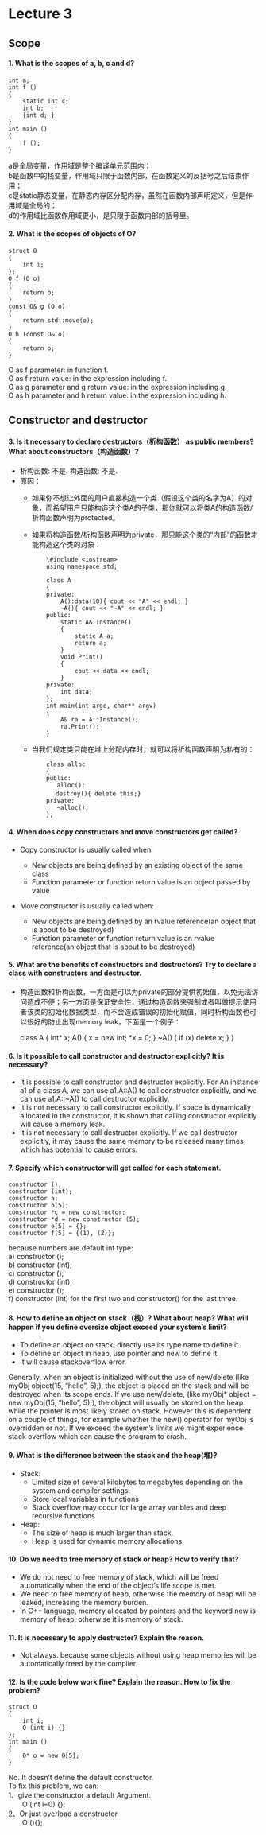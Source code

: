 # Lecture 3
## Scope
#### 1. What is the scopes of a, b, c and d?
	int a;
	int f ()
	{	
    	static int c;
    	int b;
    	{int d; }
	}
	int main ()
	{
    	f ();
	}



a是全局变量，作用域是整个编译单元范围内；  
b是函数中的栈变量，作用域只限于函数内部，在函数定义的反括号之后结束作用；  
c是static静态变量，在静态内存区分配内存，虽然在函数内部声明定义，但是作用域是全局的；  
d的作用域比函数作用域更小，是只限于函数内部的括号里。


#### 2. What is the scopes of objects of O?
 
	struct O
	{
	    int i;
	};
	O f (O o)
	{
	    return o;
	}
	const O& g (O o)
	{
	    return std::move(o);
	}
	O h (const O& o)
	{
	    return o;
	}



O as f parameter: in function f.  
O as f return value: in the expression including f.  
O as g parameter and g return value: in the expression including g.  
O as h parameter and h return value: in the expression including h.  



##	Constructor and destructor
#### 3. Is it necessary to declare destructors（析构函数） as public members? What about constructors（构造函数）?

- 析构函数: 不是. 构造函数: 不是. 
- 原因：
  - 如果你不想让外面的用户直接构造一个类（假设这个类的名字为A）的对象，而希望用户只能构造这个类A的子类，那你就可以将类A的构造函数/析构函数声明为protected。
  - 如果将构造函数/析构函数声明为private，那只能这个类的“内部”的函数才能构造这个类的对象：
	
		    \#include <iostream>  
		    using namespace std;  
		      
		    class A  
		    {  
		    private:  
		        A():data(10){ cout << "A" << endl; }  
		        ~A(){ cout << "~A" << endl; }  
		    public:  
		        static A& Instance()  
		        {  
		            static A a;  
		            return a;  
		        }
		        void Print()  
		        {  
		            cout << data << endl;  
		        }
		    private:  
		        int data;  
		    }; 
		    int main(int argc, char** argv)  
		    {  
		        A& ra = A::Instance();  
		        ra.Print();  
		    }  
  - 当我们规定类只能在堆上分配内存时，就可以将析构函数声明为私有的：
  		 
			class alloc
			{
			public:
			   alloc():			
			　 destroy(){ delete this;} 　
			private:
			   ~alloc();
			};


#### 4. When does copy constructors and move constructors get called?

- Copy constructor is usually called when:
  - New objects are being defined by an existing object of the same class
  - Function parameter or function return value is an object passed by value

- Move constructor is usually called when: 
  - New objects are being defined by an rvalue reference(an object that is about to be destroyed)
  - Function parameter or function return value is an rvalue reference(an object that is about to be destroyed)


#### 5. What are the benefits of constructors and destructors? Try to declare a class with constructors and destructor.


- 构造函数和析构函数，一方面是可以为private的部分提供初始值，以免无法访问造成不便；另一方面是保证安全性，通过构造函数来强制或者叫做提示使用者该类的初始化数据类型，而不会造成错误的初始化赋值，同时析构函数也可以很好的防止出现memory leak，下面是一个例子：


	class A
	{
		int* x;
		A()
		{
			x = new int;
			*x = 0;
		}
		~A()
		{
			if (x) delete x;
		}
	}


#### 6. Is it possible to call constructor and destructor explicitly? It is necessary?

- It is possible to call constructor and destructor explicitly. For An instance a1 of a class A, we can use a1.A::A() to call constructor explicitly, and we can use a1.A::~A() to call destructor explicitly.
- It is not necessary to call constructor explicitly. If space is dynamically allocated in the constructor, it is shown that calling constructor explicitly will cause a memory leak.
- It is not necessary to call destructor explicitly. If we call destructor explicitly, it may cause the same memory to be released many times which has potential to cause errors.

#### 7. Specify which constructor will get called for each statement.
 
	constructor ();
	constructor (int);
	constructor a;
	constructor b(5);
	constructor *c = new constructor;
	constructor *d = new constructor (5);
	constructor e[5] = {};
	constructor f[5] = {(1), (2)};


because numbers are default int type:  
a)	constructor ();  
b)	constructor (int);  
c)	constructor ();  
d)	constructor (int);  
e)	constructor ();  
f)	constructor (int) for the first two and constructor() for the last three.  


#### 8. How to define an object on stack（栈）? What about heap? What will happen if you define oversize object exceed your system’s limit?

- To define an object on stack, directly use its type name to define it.
- To define an object in heap, use pointer and new to define it.
- It will cause stackoverflow error.


Generally, when an object is initialized without the use of new/delete (like myObj object(15, “hello”, 5);), the object is placed on the stack and will be destroyed when its scope ends. If we use new/delete, (like myObj* object = new myObj(15, “hello”, 5);), the object will usually be stored on the heap while the pointer is most likely stored on stack. However this is dependent on a couple of things, for example whether the new() operator for myObj is overridden or not. If we exceed the system’s limits we might experience stack overflow which can cause the program to crash.

#### 9. What is the difference between the stack and the heap(堆)?


- Stack:
  - Limited size of several kilobytes to megabytes depending on the system and compiler settings.
  - Store local variables in functions
  - Stack overflow may occur for large array varibles and deep recursive functions
- Heap:
  - The size of heap is much larger than stack.
  - Heap is used for dynamic memory allocations.

#### 10. Do we need to free memory of stack or heap? How to verify that?

- We do not need to free memory of stack, which will be freed automatically when the end of the object’s life scope is met.
- We need to free memory of heap, otherwise the memory of heap will be leaked, increasing the memory burden.
- In C++ language, memory allocated by pointers and the keyword new is memory of heap, otherwise it is memory of stack.



#### 11. It is necessary to apply destructor? Explain the reason.

- Not always. because some objects without using heap memories will be automatically freed by the compiler.

#### 12. Is the code below work fine? Explain the reason. How to fix the problem?
	
	struct O
	{
	    int i;
	    O (int i) {}
	};
	int main ()
	{
	    O* o = new O[5];
	}


No. It doesn’t define the default constructor.  
To fix this problem, we can:  
1、give the constructor a default Argument.  
&emsp;&emsp;O (int i=0) {};  
2、Or just overload a constructor  
&emsp;&emsp;O (){};

